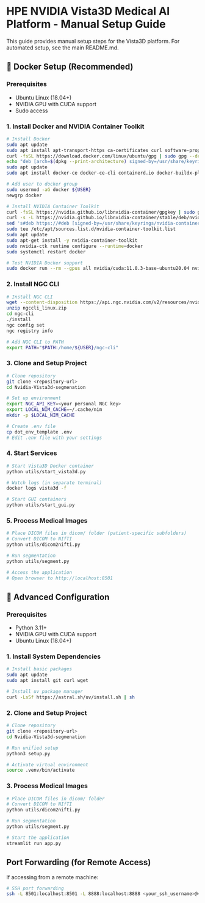 
# HPE NVIDIA Vista3D Medical AI Platform - Manual Setup Guide

This guide provides manual setup steps for the Vista3D platform. For automated setup, see the main README.md.

## 🐳 Docker Setup (Recommended)

### Prerequisites
- Ubuntu Linux (18.04+)
- NVIDIA GPU with CUDA support
- Sudo access

### 1. Install Docker and NVIDIA Container Toolkit

```bash
# Install Docker
sudo apt update
sudo apt install apt-transport-https ca-certificates curl software-properties-common
curl -fsSL https://download.docker.com/linux/ubuntu/gpg | sudo gpg --dearmor -o /usr/share/keyrings/docker-archive-keyring.gpg
echo "deb [arch=$(dpkg --print-architecture) signed-by=/usr/share/keyrings/docker-archive-keyring.gpg] https://download.docker.com/linux/ubuntu $(lsb_release -cs) stable" | sudo tee /etc/apt/sources.list.d/docker.list > /dev/null
sudo apt update
sudo apt install docker-ce docker-ce-cli containerd.io docker-buildx-plugin docker-compose-plugin

# Add user to docker group
sudo usermod -aG docker ${USER}
newgrp docker

# Install NVIDIA Container Toolkit
curl -fsSL https://nvidia.github.io/libnvidia-container/gpgkey | sudo gpg --dearmor -o /usr/share/keyrings/nvidia-container-toolkit-keyring.gpg
curl -s -L https://nvidia.github.io/libnvidia-container/stable/deb/nvidia-container-toolkit.list | \
sed 's#deb https://#deb [signed-by=/usr/share/keyrings/nvidia-container-toolkit-keyring.gpg] https://#g' | \
sudo tee /etc/apt/sources.list.d/nvidia-container-toolkit.list
sudo apt update
sudo apt-get install -y nvidia-container-toolkit
sudo nvidia-ctk runtime configure --runtime=docker
sudo systemctl restart docker

# Test NVIDIA Docker support
sudo docker run --rm --gpus all nvidia/cuda:11.0.3-base-ubuntu20.04 nvidia-smi
```

### 2. Install NGC CLI

```bash
# Install NGC CLI
wget --content-disposition https://api.ngc.nvidia.com/v2/resources/nvidia/ngc-apps/ngc_cli/versions/3.44.0/files/ngccli_linux.zip -O ngccli_linux.zip
unzip ngccli_linux.zip
cd ngc-cli
./install
ngc config set
ngc registry info

# Add NGC CLI to PATH
export PATH="$PATH:/home/${USER}/ngc-cli"
```

### 3. Clone and Setup Project

```bash
# Clone repository
git clone <repository-url>
cd Nvidia-Vista3d-segmenation

# Set up environment
export NGC_API_KEY=<your personal NGC key>
export LOCAL_NIM_CACHE=~/.cache/nim
mkdir -p $LOCAL_NIM_CACHE

# Create .env file
cp dot_env_template .env
# Edit .env file with your settings
```

### 4. Start Services

```bash
# Start Vista3D Docker container
python utils/start_vista3d.py

# Watch logs (in separate terminal)
docker logs vista3d -f

# Start GUI containers
python utils/start_gui.py
```

### 5. Process Medical Images

```bash
# Place DICOM files in dicom/ folder (patient-specific subfolders)
# Convert DICOM to NIfTI
python utils/dicom2nifti.py

# Run segmentation
python utils/segment.py

# Access the application
# Open browser to http://localhost:8501
```

## 🔧 Advanced Configuration

### Prerequisites
- Python 3.11+
- NVIDIA GPU with CUDA support
- Ubuntu Linux (18.04+)

### 1. Install System Dependencies

```bash
# Install basic packages
sudo apt update
sudo apt install git curl wget

# Install uv package manager
curl -LsSf https://astral.sh/uv/install.sh | sh
```

### 2. Clone and Setup Project

```bash
# Clone repository
git clone <repository-url>
cd Nvidia-Vista3d-segmenation

# Run unified setup
python3 setup.py

# Activate virtual environment
source .venv/bin/activate
```

### 3. Process Medical Images

```bash
# Place DICOM files in dicom/ folder
# Convert DICOM to NIfTI
python utils/dicom2nifti.py

# Run segmentation
python utils/segment.py

# Start the application
streamlit run app.py
```

## Port Forwarding (for Remote Access)

If accessing from a remote machine:

```bash
# SSH port forwarding
ssh -L 8501:localhost:8501 -L 8888:localhost:8888 <your_ssh_username>@<your_ssh_host>
```

